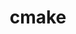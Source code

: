 ---
title: "cmake"
layout: cache
categories: [package, develop-2024-05-19]
meta: {"versions": ["3.20.6", "3.27.9"], "compilers": ["apple-clang@=15.0.0", "cce@=15.0.1", "gcc@=10.2.1", "gcc@=10.3.0", "gcc@=11.1.0", "gcc@=11.4.0", "gcc@=12.3.0", "gcc@=7.3.1", "gcc@=7.5.0", "gcc@=9.4.0", "intel@=2021.10.0", "oneapi@=2023.2.0", "oneapi@=2024.0.0"], "oss": ["amzn2", "centos7", "rhel8", "sle_hpc15", "ubuntu18.04", "ubuntu20.04", "ubuntu22.04", "ventura"], "platforms": ["darwin", "linux"], "targets": ["aarch64", "neoverse_n1", "neoverse_v1", "neoverse_v2", "ppc64le", "x86_64_v3", "x86_64_v4", "zen4"], "stacks": ["aws-isc", "aws-isc-aarch64", "aws-pcluster-neoverse_v1", "aws-pcluster-x86_64_v4", "build_systems", "data-vis-sdk", "developer-tools", "developer-tools-manylinux2014", "e4s", "e4s-cray-rhel", "e4s-cray-sles", "e4s-neoverse-v2", "e4s-neoverse_v1", "e4s-oneapi", "e4s-power", "e4s-rocm-external", "ml-darwin-aarch64-mps", "ml-linux-x86_64-cpu", "ml-linux-x86_64-cuda", "radiuss", "radiuss-aws", "radiuss-aws-aarch64", "root", "tutorial"], "num_specs": 28, "num_specs_by_stack": {"root": 28, "ml-darwin-aarch64-mps": 1, "radiuss-aws-aarch64": 2, "aws-isc-aarch64": 2, "aws-pcluster-neoverse_v1": 2, "radiuss-aws": 1, "aws-isc": 1, "aws-pcluster-x86_64_v4": 6, "developer-tools-manylinux2014": 1, "e4s-cray-rhel": 1, "data-vis-sdk": 2, "e4s-power": 1, "e4s-cray-sles": 1, "developer-tools": 1, "build_systems": 1, "radiuss": 1, "e4s-neoverse_v1": 1, "e4s-neoverse-v2": 1, "ml-linux-x86_64-cuda": 1, "tutorial": 3, "e4s-rocm-external": 2, "ml-linux-x86_64-cpu": 1, "e4s": 2, "e4s-oneapi": 1}}
spec_details: [{"hash": "67x7kfvyx2xyhsghrc3twd4y7xy6zevj", "compiler": "apple-clang@=15.0.0", "versions": ["3.27.9"], "os": "ventura", "platform": "darwin", "target": "aarch64", "variants": ["build_system=generic", "build_type=Release", "~doc", "+ncurses", "+ownlibs"], "stacks": ["root", "ml-darwin-aarch64-mps"], "size": "-", "tarball": "https://binaries.spack.io/develop-2024-05-19/build_cache/darwin-ventura-aarch64/apple-clang-15.0.0/cmake-3.27.9/darwin-ventura-aarch64-apple-clang-15.0.0-cmake-3.27.9-67x7kfvyx2xyhsghrc3twd4y7xy6zevj.spack"}, {"hash": "s4fandc3m55v5hleevll5pmjzcy4u37c", "compiler": "gcc@=7.3.1", "versions": ["3.27.9"], "os": "amzn2", "platform": "linux", "target": "aarch64", "variants": ["build_system=generic", "build_type=Release", "~doc", "+ncurses", "+ownlibs"], "stacks": ["root", "radiuss-aws-aarch64", "aws-isc-aarch64"], "size": "-", "tarball": "https://binaries.spack.io/develop-2024-05-19/build_cache/linux-amzn2-aarch64/gcc-7.3.1/cmake-3.27.9/linux-amzn2-aarch64-gcc-7.3.1-cmake-3.27.9-s4fandc3m55v5hleevll5pmjzcy4u37c.spack"}, {"hash": "qiizpmssdsbgvfuuklxjrierp3qmwnlf", "compiler": "gcc@=7.3.1", "versions": ["3.27.9"], "os": "amzn2", "platform": "linux", "target": "neoverse_n1", "variants": ["build_system=generic", "build_type=Release", "~doc", "+ncurses", "+ownlibs"], "stacks": ["root", "radiuss-aws-aarch64", "aws-isc-aarch64"], "size": "-", "tarball": "https://binaries.spack.io/develop-2024-05-19/build_cache/linux-amzn2-neoverse_n1/gcc-7.3.1/cmake-3.27.9/linux-amzn2-neoverse_n1-gcc-7.3.1-cmake-3.27.9-qiizpmssdsbgvfuuklxjrierp3qmwnlf.spack"}, {"hash": "v2kralzsublssgnt5jmp4tmypzcupq7i", "compiler": "gcc@=12.3.0", "versions": ["3.27.9"], "os": "amzn2", "platform": "linux", "target": "neoverse_n1", "variants": ["build_system=generic", "build_type=Release", "~doc", "+ncurses", "+ownlibs"], "stacks": ["aws-pcluster-neoverse_v1", "root"], "size": "-", "tarball": "https://binaries.spack.io/develop-2024-05-19/build_cache/linux-amzn2-neoverse_n1/gcc-12.3.0/cmake-3.27.9/linux-amzn2-neoverse_n1-gcc-12.3.0-cmake-3.27.9-v2kralzsublssgnt5jmp4tmypzcupq7i.spack"}, {"hash": "dza2tlwyh4kfbnvp7tt7fs7g6p25zza4", "compiler": "gcc@=12.3.0", "versions": ["3.27.9"], "os": "amzn2", "platform": "linux", "target": "neoverse_v1", "variants": ["build_system=generic", "build_type=Release", "~doc", "+ncurses", "+ownlibs"], "stacks": ["aws-pcluster-neoverse_v1", "root"], "size": "-", "tarball": "https://binaries.spack.io/develop-2024-05-19/build_cache/linux-amzn2-neoverse_v1/gcc-12.3.0/cmake-3.27.9/linux-amzn2-neoverse_v1-gcc-12.3.0-cmake-3.27.9-dza2tlwyh4kfbnvp7tt7fs7g6p25zza4.spack"}, {"hash": "4pcbgm4qogyredi3purmw6jymskf4fnc", "compiler": "gcc@=7.3.1", "versions": ["3.27.9"], "os": "amzn2", "platform": "linux", "target": "x86_64_v3", "variants": ["build_system=generic", "build_type=Release", "~doc", "+ncurses", "+ownlibs"], "stacks": ["radiuss-aws", "aws-isc", "root"], "size": "-", "tarball": "https://binaries.spack.io/develop-2024-05-19/build_cache/linux-amzn2-x86_64_v3/gcc-7.3.1/cmake-3.27.9/linux-amzn2-x86_64_v3-gcc-7.3.1-cmake-3.27.9-4pcbgm4qogyredi3purmw6jymskf4fnc.spack"}, {"hash": "cnf2hkdhs4hems3vipomea6mvgzrsb4s", "compiler": "gcc@=12.3.0", "versions": ["3.27.9"], "os": "amzn2", "platform": "linux", "target": "x86_64_v3", "variants": ["build_system=generic", "build_type=Release", "~doc", "+ncurses", "+ownlibs"], "stacks": ["aws-pcluster-x86_64_v4", "root"], "size": "-", "tarball": "https://binaries.spack.io/develop-2024-05-19/build_cache/linux-amzn2-x86_64_v3/gcc-12.3.0/cmake-3.27.9/linux-amzn2-x86_64_v3-gcc-12.3.0-cmake-3.27.9-cnf2hkdhs4hems3vipomea6mvgzrsb4s.spack"}, {"hash": "jwbblqfgbsebqkx3cefh4fm3y65wwflm", "compiler": "gcc@=10.2.1", "versions": ["3.27.9"], "os": "centos7", "platform": "linux", "target": "x86_64_v3", "variants": ["build_system=generic", "build_type=Release", "~doc", "+ncurses", "+ownlibs"], "stacks": ["root", "developer-tools-manylinux2014"], "size": "-", "tarball": "https://binaries.spack.io/develop-2024-05-19/build_cache/linux-centos7-x86_64_v3/gcc-10.2.1/cmake-3.27.9/linux-centos7-x86_64_v3-gcc-10.2.1-cmake-3.27.9-jwbblqfgbsebqkx3cefh4fm3y65wwflm.spack"}, {"hash": "2oh6vtafrwuokrrioldp523de5f7w3xx", "compiler": "intel@=2021.10.0", "versions": ["3.27.9"], "os": "amzn2", "platform": "linux", "target": "x86_64_v3", "variants": ["build_system=generic", "build_type=Release", "~doc", "+ncurses", "+ownlibs"], "stacks": ["aws-pcluster-x86_64_v4", "root"], "size": "-", "tarball": "https://binaries.spack.io/develop-2024-05-19/build_cache/linux-amzn2-x86_64_v3/intel-2021.10.0/cmake-3.27.9/linux-amzn2-x86_64_v3-intel-2021.10.0-cmake-3.27.9-2oh6vtafrwuokrrioldp523de5f7w3xx.spack"}, {"hash": "eosswhoyff4rkju4avaqlopcsrj3f7jl", "compiler": "oneapi@=2023.2.0", "versions": ["3.27.9"], "os": "amzn2", "platform": "linux", "target": "x86_64_v3", "variants": ["build_system=generic", "build_type=Release", "~doc", "+ncurses", "+ownlibs"], "stacks": ["aws-pcluster-x86_64_v4", "root"], "size": "-", "tarball": "https://binaries.spack.io/develop-2024-05-19/build_cache/linux-amzn2-x86_64_v3/oneapi-2023.2.0/cmake-3.27.9/linux-amzn2-x86_64_v3-oneapi-2023.2.0-cmake-3.27.9-eosswhoyff4rkju4avaqlopcsrj3f7jl.spack"}, {"hash": "ev5tisa6ljuqcf3j4kslfzp57ckue3u2", "compiler": "gcc@=12.3.0", "versions": ["3.27.9"], "os": "amzn2", "platform": "linux", "target": "x86_64_v4", "variants": ["build_system=generic", "build_type=Release", "~doc", "+ncurses", "+ownlibs"], "stacks": ["aws-pcluster-x86_64_v4", "root"], "size": "-", "tarball": "https://binaries.spack.io/develop-2024-05-19/build_cache/linux-amzn2-x86_64_v4/gcc-12.3.0/cmake-3.27.9/linux-amzn2-x86_64_v4-gcc-12.3.0-cmake-3.27.9-ev5tisa6ljuqcf3j4kslfzp57ckue3u2.spack"}, {"hash": "goopbqd665q2bpnqrdpvferiy6yzutoq", "compiler": "intel@=2021.10.0", "versions": ["3.27.9"], "os": "amzn2", "platform": "linux", "target": "x86_64_v4", "variants": ["build_system=generic", "build_type=Release", "~doc", "+ncurses", "+ownlibs"], "stacks": ["aws-pcluster-x86_64_v4", "root"], "size": "-", "tarball": "https://binaries.spack.io/develop-2024-05-19/build_cache/linux-amzn2-x86_64_v4/intel-2021.10.0/cmake-3.27.9/linux-amzn2-x86_64_v4-intel-2021.10.0-cmake-3.27.9-goopbqd665q2bpnqrdpvferiy6yzutoq.spack"}, {"hash": "orlzrunpv6dv6yrsgksq5nqoyr7kbdp3", "compiler": "oneapi@=2023.2.0", "versions": ["3.27.9"], "os": "amzn2", "platform": "linux", "target": "x86_64_v4", "variants": ["build_system=generic", "build_type=Release", "~doc", "+ncurses", "+ownlibs"], "stacks": ["aws-pcluster-x86_64_v4", "root"], "size": "-", "tarball": "https://binaries.spack.io/develop-2024-05-19/build_cache/linux-amzn2-x86_64_v4/oneapi-2023.2.0/cmake-3.27.9/linux-amzn2-x86_64_v4-oneapi-2023.2.0-cmake-3.27.9-orlzrunpv6dv6yrsgksq5nqoyr7kbdp3.spack"}, {"hash": "x7nlhitvunldntmmacuminuu34cbo2jt", "compiler": "cce@=15.0.1", "versions": ["3.27.9"], "os": "rhel8", "platform": "linux", "target": "zen4", "variants": ["build_system=generic", "build_type=Release", "~doc", "+ncurses", "+ownlibs"], "stacks": ["e4s-cray-rhel", "root"], "size": "-", "tarball": "https://binaries.spack.io/develop-2024-05-19/build_cache/linux-rhel8-zen4/cce-15.0.1/cmake-3.27.9/linux-rhel8-zen4-cce-15.0.1-cmake-3.27.9-x7nlhitvunldntmmacuminuu34cbo2jt.spack"}, {"hash": "oa42yzd6j373fcwncdp2ini26o47t4il", "compiler": "gcc@=11.1.0", "versions": ["3.27.9"], "os": "ubuntu20.04", "platform": "linux", "target": "x86_64_v3", "variants": ["build_system=generic", "build_type=Release", "~doc", "+ncurses", "~ownlibs"], "stacks": ["data-vis-sdk", "root"], "size": "-", "tarball": "https://binaries.spack.io/develop-2024-05-19/build_cache/linux-ubuntu20.04-x86_64_v3/gcc-11.1.0/cmake-3.27.9/linux-ubuntu20.04-x86_64_v3-gcc-11.1.0-cmake-3.27.9-oa42yzd6j373fcwncdp2ini26o47t4il.spack"}, {"hash": "od5zgyyyzs3wphopwpq4r2szkfl6h3mj", "compiler": "gcc@=11.1.0", "versions": ["3.27.9"], "os": "ubuntu20.04", "platform": "linux", "target": "x86_64_v3", "variants": ["build_system=generic", "build_type=Release", "~doc", "+ncurses", "~ownlibs"], "stacks": ["data-vis-sdk", "root"], "size": "-", "tarball": "https://binaries.spack.io/develop-2024-05-19/build_cache/linux-ubuntu20.04-x86_64_v3/gcc-11.1.0/cmake-3.27.9/linux-ubuntu20.04-x86_64_v3-gcc-11.1.0-cmake-3.27.9-od5zgyyyzs3wphopwpq4r2szkfl6h3mj.spack"}, {"hash": "bgzheyuc3evaotcmizcvk3bdyycs3jdn", "compiler": "gcc@=9.4.0", "versions": ["3.27.9"], "os": "ubuntu20.04", "platform": "linux", "target": "ppc64le", "variants": ["build_system=generic", "build_type=Release", "~doc", "+ncurses", "+ownlibs"], "stacks": ["e4s-power", "root"], "size": "-", "tarball": "https://binaries.spack.io/develop-2024-05-19/build_cache/linux-ubuntu20.04-ppc64le/gcc-9.4.0/cmake-3.27.9/linux-ubuntu20.04-ppc64le-gcc-9.4.0-cmake-3.27.9-bgzheyuc3evaotcmizcvk3bdyycs3jdn.spack"}, {"hash": "xftuzkdudgjdebwtna7oladte7dhobrw", "compiler": "gcc@=10.3.0", "versions": ["3.27.9"], "os": "sle_hpc15", "platform": "linux", "target": "x86_64_v4", "variants": ["build_system=generic", "build_type=Release", "~doc", "+ncurses", "+ownlibs"], "stacks": ["root", "e4s-cray-sles"], "size": "-", "tarball": "https://binaries.spack.io/develop-2024-05-19/build_cache/linux-sle_hpc15-x86_64_v4/gcc-10.3.0/cmake-3.27.9/linux-sle_hpc15-x86_64_v4-gcc-10.3.0-cmake-3.27.9-xftuzkdudgjdebwtna7oladte7dhobrw.spack"}, {"hash": "uhye6ljpelvvssxjkpgf5tq3gusncezu", "compiler": "gcc@=7.5.0", "versions": ["3.27.9"], "os": "ubuntu18.04", "platform": "linux", "target": "x86_64_v3", "variants": ["build_system=generic", "build_type=Release", "~doc", "+ncurses", "+ownlibs"], "stacks": ["developer-tools", "root"], "size": "-", "tarball": "https://binaries.spack.io/develop-2024-05-19/build_cache/linux-ubuntu18.04-x86_64_v3/gcc-7.5.0/cmake-3.27.9/linux-ubuntu18.04-x86_64_v3-gcc-7.5.0-cmake-3.27.9-uhye6ljpelvvssxjkpgf5tq3gusncezu.spack"}, {"hash": "z2u4v7v6vxm32pfgl4lkiok5is6jqsge", "compiler": "gcc@=7.5.0", "versions": ["3.27.9"], "os": "ubuntu18.04", "platform": "linux", "target": "x86_64_v3", "variants": ["build_system=generic", "build_type=Release", "~doc", "+ncurses", "+ownlibs"], "stacks": ["build_systems", "root", "radiuss"], "size": "-", "tarball": "https://binaries.spack.io/develop-2024-05-19/build_cache/linux-ubuntu18.04-x86_64_v3/gcc-7.5.0/cmake-3.27.9/linux-ubuntu18.04-x86_64_v3-gcc-7.5.0-cmake-3.27.9-z2u4v7v6vxm32pfgl4lkiok5is6jqsge.spack"}, {"hash": "wztx3wsztffsobxynrrdmwxcjanyi5jm", "compiler": "gcc@=11.4.0", "versions": ["3.27.9"], "os": "ubuntu22.04", "platform": "linux", "target": "neoverse_v1", "variants": ["build_system=generic", "build_type=Release", "~doc", "+ncurses", "+ownlibs"], "stacks": ["root", "e4s-neoverse_v1"], "size": "-", "tarball": "https://binaries.spack.io/develop-2024-05-19/build_cache/linux-ubuntu22.04-neoverse_v1/gcc-11.4.0/cmake-3.27.9/linux-ubuntu22.04-neoverse_v1-gcc-11.4.0-cmake-3.27.9-wztx3wsztffsobxynrrdmwxcjanyi5jm.spack"}, {"hash": "wf7lp7pfz54gfgtkn5uvgi6itz445mgu", "compiler": "gcc@=11.4.0", "versions": ["3.27.9"], "os": "ubuntu22.04", "platform": "linux", "target": "neoverse_v2", "variants": ["build_system=generic", "build_type=Release", "~doc", "+ncurses", "+ownlibs"], "stacks": ["root", "e4s-neoverse-v2"], "size": "-", "tarball": "https://binaries.spack.io/develop-2024-05-19/build_cache/linux-ubuntu22.04-neoverse_v2/gcc-11.4.0/cmake-3.27.9/linux-ubuntu22.04-neoverse_v2-gcc-11.4.0-cmake-3.27.9-wf7lp7pfz54gfgtkn5uvgi6itz445mgu.spack"}, {"hash": "wxhxebqajc7ca5cktipm6v6geg64vhyh", "compiler": "gcc@=11.4.0", "versions": ["3.27.9"], "os": "ubuntu22.04", "platform": "linux", "target": "x86_64_v3", "variants": ["build_system=generic", "build_type=Release", "~doc", "+ncurses", "+ownlibs"], "stacks": ["ml-linux-x86_64-cuda", "tutorial", "e4s-rocm-external", "ml-linux-x86_64-cpu", "e4s", "root"], "size": "-", "tarball": "https://binaries.spack.io/develop-2024-05-19/build_cache/linux-ubuntu22.04-x86_64_v3/gcc-11.4.0/cmake-3.27.9/linux-ubuntu22.04-x86_64_v3-gcc-11.4.0-cmake-3.27.9-wxhxebqajc7ca5cktipm6v6geg64vhyh.spack"}, {"hash": "mu5bwm3rlaseipk2ooom5cufcxcs6il3", "compiler": "gcc@=11.4.0", "versions": ["3.20.6"], "os": "ubuntu22.04", "platform": "linux", "target": "x86_64_v3", "variants": ["build_system=generic", "build_type=Release", "~doc", "+ncurses", "+ownlibs"], "stacks": ["e4s-rocm-external", "root"], "size": "-", "tarball": "https://binaries.spack.io/develop-2024-05-19/build_cache/linux-ubuntu22.04-x86_64_v3/gcc-11.4.0/cmake-3.20.6/linux-ubuntu22.04-x86_64_v3-gcc-11.4.0-cmake-3.20.6-mu5bwm3rlaseipk2ooom5cufcxcs6il3.spack"}, {"hash": "c5bq3lod55iww2avehwx2w33prnrg32o", "compiler": "gcc@=11.4.0", "versions": ["3.27.9"], "os": "ubuntu22.04", "platform": "linux", "target": "x86_64_v3", "variants": ["build_system=generic", "build_type=Release", "~doc", "+ncurses", "+ownlibs"], "stacks": ["tutorial", "root"], "size": "-", "tarball": "https://binaries.spack.io/develop-2024-05-19/build_cache/linux-ubuntu22.04-x86_64_v3/gcc-11.4.0/cmake-3.27.9/linux-ubuntu22.04-x86_64_v3-gcc-11.4.0-cmake-3.27.9-c5bq3lod55iww2avehwx2w33prnrg32o.spack"}, {"hash": "yyosragqhgs5qvyhkadmu27vua3mgkqc", "compiler": "gcc@=11.4.0", "versions": ["3.27.9"], "os": "ubuntu22.04", "platform": "linux", "target": "x86_64_v3", "variants": ["build_system=generic", "build_type=Release", "~doc", "+ncurses", "+ownlibs"], "stacks": ["root", "e4s"], "size": "-", "tarball": "https://binaries.spack.io/develop-2024-05-19/build_cache/linux-ubuntu22.04-x86_64_v3/gcc-11.4.0/cmake-3.27.9/linux-ubuntu22.04-x86_64_v3-gcc-11.4.0-cmake-3.27.9-yyosragqhgs5qvyhkadmu27vua3mgkqc.spack"}, {"hash": "4sfzgvdpldnoyenltgbkyiumvyrnpiev", "compiler": "oneapi@=2024.0.0", "versions": ["3.27.9"], "os": "ubuntu22.04", "platform": "linux", "target": "x86_64_v3", "variants": ["build_system=generic", "build_type=Release", "~doc", "+ncurses", "+ownlibs"], "stacks": ["root", "e4s-oneapi"], "size": "-", "tarball": "https://binaries.spack.io/develop-2024-05-19/build_cache/linux-ubuntu22.04-x86_64_v3/oneapi-2024.0.0/cmake-3.27.9/linux-ubuntu22.04-x86_64_v3-oneapi-2024.0.0-cmake-3.27.9-4sfzgvdpldnoyenltgbkyiumvyrnpiev.spack"}, {"hash": "tl7uddwb7662lvlmaivuvkl4qelf6ugn", "compiler": "gcc@=12.3.0", "versions": ["3.27.9"], "os": "ubuntu22.04", "platform": "linux", "target": "x86_64_v3", "variants": ["build_system=generic", "build_type=Release", "~doc", "+ncurses", "+ownlibs"], "stacks": ["tutorial", "root"], "size": "-", "tarball": "https://binaries.spack.io/develop-2024-05-19/build_cache/linux-ubuntu22.04-x86_64_v3/gcc-12.3.0/cmake-3.27.9/linux-ubuntu22.04-x86_64_v3-gcc-12.3.0-cmake-3.27.9-tl7uddwb7662lvlmaivuvkl4qelf6ugn.spack"}]
---